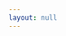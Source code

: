 ```yaml
---
layout: null
---
```

<script type="text/javascript">
  window.location.href = "{{ '/about' | relative_url }}";
</script>